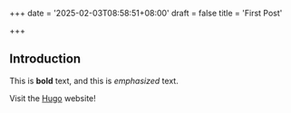 +++
date = '2025-02-03T08:58:51+08:00'
draft = false
title = 'First Post'

+++

## Introduction

This is **bold** text, and this is *emphasized* text.

Visit the [Hugo](https://gohugo.io) website!